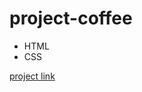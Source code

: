 # project-coffee
- HTML
- CSS

<a href="https://almeidaleandro28.github.io/project-coffee/" target="_blank">project link</a>

